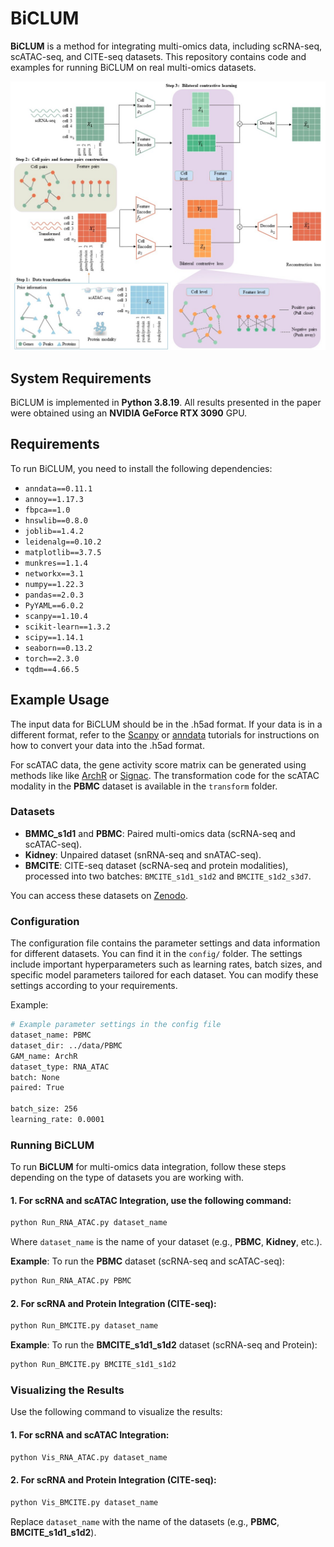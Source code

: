 # BiCLUM

**BiCLUM** is a method for integrating multi-omics data, including scRNA-seq, scATAC-seq, and CITE-seq datasets. This repository contains code and examples for running BiCLUM on real multi-omics datasets.

![image](https://github.com/LiminLi-xjtu/BiCLUM/blob/master/img/BiCLUM_arch.jpg)

## System Requirements

BiCLUM is implemented in **Python 3.8.19**. All results presented in the paper were obtained using an **NVIDIA GeForce RTX 3090** GPU.


## Requirements

To run BiCLUM, you need to install the following dependencies:

- `anndata==0.11.1`
- `annoy==1.17.3`
- `fbpca==1.0`
- `hnswlib==0.8.0`
- `joblib==1.4.2`
- `leidenalg==0.10.2`
- `matplotlib==3.7.5`
- `munkres==1.1.4`
- `networkx==3.1`
- `numpy==1.22.3`
- `pandas==2.0.3`
- `PyYAML==6.0.2`
- `scanpy==1.10.4`
- `scikit-learn==1.3.2`
- `scipy==1.14.1`
- `seaborn==0.13.2`
- `torch==2.3.0`
- `tqdm==4.66.5`


## Example Usage

The input data for BiCLUM should be in the .h5ad format. If your data is in a different format, refer to the [Scanpy](https://scanpy.readthedocs.io/en/stable/) or [anndata](https://anndata.readthedocs.io/en/stable/) tutorials for instructions on how to convert your data into the .h5ad format.

For scATAC data, the gene activity score matrix can be generated using methods like like [ArchR](https://www.archrproject.com/) or [Signac](https://stuartlab.org/signac/). The transformation code for the scATAC modality in the **PBMC** dataset is available in the `transform` folder.


### Datasets

- **BMMC_s1d1** and **PBMC**: Paired multi-omics data (scRNA-seq and scATAC-seq).
- **Kidney**: Unpaired dataset (snRNA-seq and snATAC-seq).
- **BMCITE**: CITE-seq dataset (scRNA-seq and protein modalities), processed into two batches: `BMCITE_s1d1_s1d2` and `BMCITE_s1d2_s3d7`.

You can access these datasets on [Zenodo](https://zenodo.org/uploads/14506611).

### Configuration

The configuration file contains the parameter settings and data information for different datasets. You can find it in the `config/` folder. The settings include important hyperparameters such as learning rates, batch sizes, and specific model parameters tailored for each dataset. You can modify these settings according to your requirements.

Example:

```bash
# Example parameter settings in the config file
dataset_name: PBMC
dataset_dir: ../data/PBMC
GAM_name: ArchR
dataset_type: RNA_ATAC
batch: None
paired: True

batch_size: 256
learning_rate: 0.0001
```

### Running BiCLUM

To run **BiCLUM** for multi-omics data integration, follow these steps depending on the type of datasets you are working with.

#### 1. For scRNA and scATAC Integration, use the following command:

```bash
python Run_RNA_ATAC.py dataset_name
```

Where `dataset_name` is the name of your dataset (e.g., **PBMC**, **Kidney**, etc.).

**Example**: To run the **PBMC** dataset (scRNA-seq and scATAC-seq):

```bash
python Run_RNA_ATAC.py PBMC
```

#### 2. **For scRNA and Protein Integration (CITE-seq)**:

```bash
python Run_BMCITE.py dataset_name
```

**Example**: To run the **BMCITE_s1d1_s1d2** dataset (scRNA-seq and Protein):

```bash
python Run_BMCITE.py BMCITE_s1d1_s1d2
```


### Visualizing the Results

Use the following command to visualize the results:

#### 1. **For scRNA and scATAC Integration**:

```bash
python Vis_RNA_ATAC.py dataset_name
```

#### 2. **For scRNA and Protein Integration (CITE-seq)**:

```bash
python Vis_BMCITE.py dataset_name
```

Replace `dataset_name` with the name of the datasets (e.g., **PBMC**, **BMCITE_s1d1_s1d2**).
